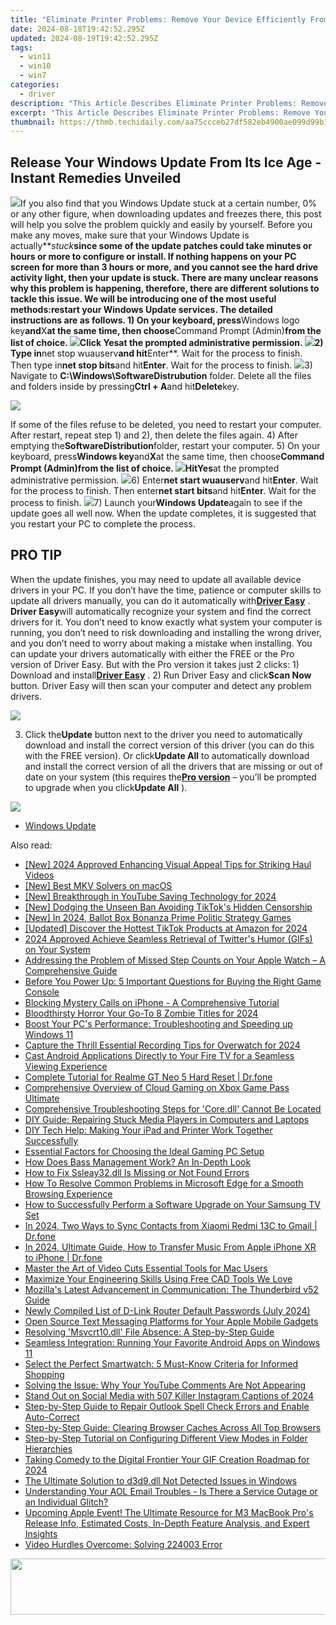 ```yaml
---
title: "Eliminate Printer Problems: Remove Your Device Efficiently From Windows OS"
date: 2024-08-18T19:42:52.295Z
updated: 2024-08-19T19:42:52.295Z
tags:
  - win11
  - win10
  - win7
categories:
  - driver
description: "This Article Describes Eliminate Printer Problems: Remove Your Device Efficiently From Windows OS"
excerpt: "This Article Describes Eliminate Printer Problems: Remove Your Device Efficiently From Windows OS"
thumbnail: https://thmb.techidaily.com/aa75ccceb27df582eb4900ae099d99b1731677ace1a8dcb38cd4f8698fb9bdda.jpg
---
```


## Release Your Windows Update From Its Ice Age - Instant Remedies Unveiled

![](https://images.drivereasy.com/wp-content/uploads/2016/12/img_58589dd357321-600x383.jpg)If you also find that you Windows Update stuck at a certain number, 0% or any other figure, when downloading updates and freezes there, this post will help you solve the problem quickly and easily by yourself. Before you make any moves, make sure that your Windows Update is actually**_stuck_**since some of the update patches could take minutes or hours or more to configure or install. If nothing happens on your PC screen for more than 3 hours or more, and you cannot see the hard drive activity light, then your update is stuck. There are many unclear reasons why this problem is happening, therefore, there are different solutions to tackle this issue. We will be introducing one of the most useful methods:**restart your Windows Update services**. The detailed instructions are as follows. 1) On your keyboard, press**Windows logo key**and**X**at the same time, then choose**Command Prompt (Admin)**from the list of choice. ![](https://images.drivereasy.com/wp-content/uploads/2016/12/img_5858a50df1ba3.png)Click **Yes**at the prompted administrative permission. ![](https://images.drivereasy.com/wp-content/uploads/2016/12/img_5858a5562d15c.jpg)2) Type in**net stop wuauserv**and hit**Enter**. Wait for the process to finish. Then type in**net stop bits**and hit**Enter**. Wait for the process to finish. ![](https://images.drivereasy.com/wp-content/uploads/2016/12/img_5858a5f42a47f.jpg)3) Navigate to **C:\\Windows\\SoftwareDistrubution** folder. Delete all the files and folders inside by pressing**Ctrl + A**and hit**Delete**key.

![](https://images.drivereasy.com/wp-content/uploads/2016/12/img_5858a7e8c397c.jpg)

If some of the files refuse to be deleted, you need to restart your computer. After restart, repeat step 1) and 2), then delete the files again. 4) After emptying the**SoftwareDistribution**folder, restart your computer. 5) On your keyboard, press**Windows key**and**X**at the same time, then choose**Command Prompt (Admin)**from the list of choice. ![](https://images.drivereasy.com/wp-content/uploads/2016/12/img_5858a50df1ba3.png)Hit**Yes**at the prompted administrative permission. ![](https://images.drivereasy.com/wp-content/uploads/2016/12/img_5858a5562d15c.jpg)6) Enter**net start wuauserv**and hit**Enter**. Wait for the process to finish. Then enter**net start bits**and hit**Enter**. Wait for the process to finish. ![](https://images.drivereasy.com/wp-content/uploads/2016/12/img_5858a8c92cd6b.jpg)7) Launch your**Windows Update**again to see if the update goes all well now. When the update completes, it is suggested that you restart your PC to complete the process.

## **PRO TIP**

When the update finishes, you may need to update all available device drivers in your PC.  If you don’t have the time, patience or computer skills to update all drivers manually, you can do it automatically with[**Driver Easy**](https://tools.techidaily.com/drivereasy/download/) . **Driver Easy**will automatically recognize your system and find the correct drivers for it. You don’t need to know exactly what system your computer is running, you don’t need to risk downloading and installing the wrong driver, and you don’t need to worry about making a mistake when installing. You can update your drivers automatically with either the FREE or the Pro version of Driver Easy. But with the Pro version it takes just 2 clicks: 1) Download and install[**Driver Easy**](https://tools.techidaily.com/drivereasy/download/) .  2) Run Driver Easy and click**Scan Now** button. Driver Easy will then scan your computer and detect any problem drivers.

![](https://images.drivereasy.com/wp-content/uploads/2017/07/img_5959b3141ff9a.png)

 3) Click the**Update** button next to the driver you need to automatically download and install the correct version of this driver (you can do this with the FREE version).  Or click**Update All** to automatically download and install the correct version of all the drivers that are missing or out of date on your system (this requires the[**Pro version**](https://tools.techidaily.com/drivereasy/download/) – you’ll be prompted to upgrade when you click**Update All** ).

![](https://images.drivereasy.com/wp-content/uploads/2017/07/img_5959b3351e9ca.jpg)

* [Windows Update](https://tools.techidaily.com/drivereasy/download/)

<ins class="adsbygoogle"
     style="display:block"
     data-ad-format="autorelaxed"
     data-ad-client="ca-pub-7571918770474297"
     data-ad-slot="1223367746"></ins>



<ins class="adsbygoogle"
     style="display:block"
     data-ad-client="ca-pub-7571918770474297"
     data-ad-slot="8358498916"
     data-ad-format="auto"
     data-full-width-responsive="true"></ins>

<span class="atpl-alsoreadstyle">Also read:</span>
<div><ul>
<li><a href="https://facebook-video-share.techidaily.com/new-2024-approved-enhancing-visual-appeal-tips-for-striking-haul-videos/"><u>[New] 2024 Approved  Enhancing Visual Appeal  Tips for Striking Haul Videos</u></a></li>
<li><a href="https://extra-information.techidaily.com/new-best-mkv-solvers-on-macos/"><u>[New] Best MKV Solvers on macOS</u></a></li>
<li><a href="https://remote-screen-capture.techidaily.com/new-breakthrough-in-youtube-saving-technology-for-2024/"><u>[New] Breakthrough in YouTube Saving Technology for 2024</u></a></li>
<li><a href="https://tiktok-clips.techidaily.com/new-dodging-the-unseen-ban-avoiding-tiktoks-hidden-censorship/"><u>[New] Dodging the Unseen Ban  Avoiding TikTok's Hidden Censorship</u></a></li>
<li><a href="https://screen-sharing-recording.techidaily.com/new-in-2024-ballot-box-bonanza-prime-politic-strategy-games/"><u>[New] In 2024, Ballot Box Bonanza  Prime Politic Strategy Games</u></a></li>
<li><a href="https://tiktok-video-recordings.techidaily.com/updated-discover-the-hottest-tiktok-products-at-amazon-for-2024/"><u>[Updated] Discover the Hottest TikTok Products at Amazon for 2024</u></a></li>
<li><a href="https://twitter-videos.techidaily.com/2024-approved-achieve-seamless-retrieval-of-twitters-humor-gifs-on-your-system/"><u>2024 Approved  Achieve Seamless Retrieval of Twitter's Humor (GIFs) on Your System</u></a></li>
<li><a href="https://technical-tips.techidaily.com/addressing-the-problem-of-missed-step-counts-on-your-apple-watch-a-comprehensive-guide/"><u>Addressing the Problem of Missed Step Counts on Your Apple Watch – A Comprehensive Guide</u></a></li>
<li><a href="https://technical-tips.techidaily.com/before-you-power-up-5-important-questions-for-buying-the-right-game-console/"><u>Before You Power Up: 5 Important Questions for Buying the Right Game Console</u></a></li>
<li><a href="https://technical-tips.techidaily.com/blocking-mystery-calls-on-iphone-a-comprehensive-tutorial/"><u>Blocking Mystery Calls on iPhone - A Comprehensive Tutorial</u></a></li>
<li><a href="https://screen-mirroring-recording.techidaily.com/bloodthirsty-horror-your-go-to-8-zombie-titles-for-2024/"><u>Bloodthirsty Horror  Your Go-To 8 Zombie Titles for 2024</u></a></li>
<li><a href="https://technical-tips.techidaily.com/boost-your-pcs-performance-troubleshooting-and-speeding-up-windows-11/"><u>Boost Your PC's Performance: Troubleshooting and Speeding up Windows 11</u></a></li>
<li><a href="https://screen-sharing-recording.techidaily.com/capture-the-thrill-essential-recording-tips-for-overwatch-for-2024/"><u>Capture the Thrill  Essential Recording Tips for Overwatch for 2024</u></a></li>
<li><a href="https://technical-tips.techidaily.com/cast-android-applications-directly-to-your-fire-tv-for-a-seamless-viewing-experience/"><u>Cast Android Applications Directly to Your Fire TV for a Seamless Viewing Experience</u></a></li>
<li><a href="https://techidaily.com/complete-tutorial-for-realme-gt-neo-5-hard-reset-drfone-by-drfone-reset-android-reset-android/"><u>Complete Tutorial for Realme GT Neo 5 Hard Reset | Dr.fone</u></a></li>
<li><a href="https://technical-tips.techidaily.com/comprehensive-overview-of-cloud-gaming-on-xbox-game-pass-ultimate/"><u>Comprehensive Overview of Cloud Gaming on Xbox Game Pass Ultimate</u></a></li>
<li><a href="https://technical-tips.techidaily.com/comprehensive-troubleshooting-steps-for-coredll-cannot-be-located/"><u>Comprehensive Troubleshooting Steps for 'Core.dll' Cannot Be Located</u></a></li>
<li><a href="https://technical-tips.techidaily.com/diy-guide-repairing-stuck-media-players-in-computers-and-laptops/"><u>DIY Guide: Repairing Stuck Media Players in Computers and Laptops</u></a></li>
<li><a href="https://technical-tips.techidaily.com/diy-tech-help-making-your-ipad-and-printer-work-together-successfully/"><u>DIY Tech Help: Making Your iPad and Printer Work Together Successfully</u></a></li>
<li><a href="https://technical-tips.techidaily.com/essential-factors-for-choosing-the-ideal-gaming-pc-setup/"><u>Essential Factors for Choosing the Ideal Gaming PC Setup</u></a></li>
<li><a href="https://technical-tips.techidaily.com/how-does-bass-management-work-an-in-depth-look/"><u>How Does Bass Management Work? An In-Depth Look</u></a></li>
<li><a href="https://technical-tips.techidaily.com/how-to-fix-ssleay32dll-is-missing-or-not-found-errors/"><u>How to Fix Ssleay32.dll Is Missing or Not Found Errors</u></a></li>
<li><a href="https://technical-tips.techidaily.com/how-to-resolve-common-problems-in-microsoft-edge-for-a-smooth-browsing-experience/"><u>How To Resolve Common Problems in Microsoft Edge for a Smooth Browsing Experience</u></a></li>
<li><a href="https://technical-tips.techidaily.com/how-to-successfully-perform-a-software-upgrade-on-your-samsung-tv-set/"><u>How to Successfully Perform a Software Upgrade on Your Samsung TV Set</u></a></li>
<li><a href="https://android-transfer.techidaily.com/in-2024-two-ways-to-sync-contacts-from-xiaomi-redmi-13c-to-gmail-drfone-by-drfone-transfer-from-android-transfer-from-android/"><u>In 2024, Two Ways to Sync Contacts from Xiaomi Redmi 13C to Gmail | Dr.fone</u></a></li>
<li><a href="https://iphone-transfer.techidaily.com/in-2024-ultimate-guide-how-to-transfer-music-from-apple-iphone-xr-to-iphone-drfone-by-drfone-transfer-from-ios/"><u>In 2024, Ultimate Guide, How to Transfer Music From Apple iPhone XR to iPhone | Dr.fone</u></a></li>
<li><a href="https://youtube-clips.techidaily.com/master-the-art-of-video-cuts-essential-tools-for-mac-users/"><u>Master the Art of Video Cuts  Essential Tools for Mac Users</u></a></li>
<li><a href="https://technical-tips.techidaily.com/maximize-your-engineering-skills-using-free-cad-tools-we-love/"><u>Maximize Your Engineering Skills Using Free CAD Tools We Love</u></a></li>
<li><a href="https://technical-tips.techidaily.com/mozillas-latest-advancement-in-communication-the-thunderbird-v52-guide/"><u>Mozilla's Latest Advancement in Communication: The Thunderbird v52 Guide</u></a></li>
<li><a href="https://technical-tips.techidaily.com/newly-compiled-list-of-d-link-router-default-passwords-july-2024/"><u>Newly Compiled List of D-Link Router Default Passwords (July 2024)</u></a></li>
<li><a href="https://technical-tips.techidaily.com/open-source-text-messaging-platforms-for-your-apple-mobile-gadgets/"><u>Open Source Text Messaging Platforms for Your Apple Mobile Gadgets</u></a></li>
<li><a href="https://technical-tips.techidaily.com/resolving-msvcrt10dll-file-absence-a-step-by-step-guide/"><u>Resolving 'Msvcrt10.dll' File Absence: A Step-by-Step Guide</u></a></li>
<li><a href="https://technical-tips.techidaily.com/seamless-integration-running-your-favorite-android-apps-on-windows-11/"><u>Seamless Integration: Running Your Favorite Android Apps on Windows 11</u></a></li>
<li><a href="https://technical-tips.techidaily.com/select-the-perfect-smartwatch-5-must-know-criteria-for-informed-shopping/"><u>Select the Perfect Smartwatch: 5 Must-Know Criteria for Informed Shopping</u></a></li>
<li><a href="https://technical-tips.techidaily.com/solving-the-issue-why-your-youtube-comments-are-not-appearing/"><u>Solving the Issue: Why Your YouTube Comments Are Not Appearing</u></a></li>
<li><a href="https://technical-tips.techidaily.com/stand-out-on-social-media-with-507-killer-instagram-captions-of-2024/"><u>Stand Out on Social Media with 507 Killer Instagram Captions of 2024</u></a></li>
<li><a href="https://tech-renaissance.techidaily.com/step-by-step-guide-to-repair-outlook-spell-check-errors-and-enable-auto-correct/"><u>Step-by-Step Guide to Repair Outlook Spell Check Errors and Enable Auto-Correct</u></a></li>
<li><a href="https://technical-tips.techidaily.com/step-by-step-guide-clearing-browser-caches-across-all-top-browsers/"><u>Step-by-Step Guide: Clearing Browser Caches Across All Top Browsers</u></a></li>
<li><a href="https://technical-tips.techidaily.com/step-by-step-tutorial-on-configuring-different-view-modes-in-folder-hierarchies/"><u>Step-by-Step Tutorial on Configuring Different View Modes in Folder Hierarchies</u></a></li>
<li><a href="https://fox-direct.techidaily.com/taking-comedy-to-the-digital-frontier-your-gif-creation-roadmap-for-2024/"><u>Taking Comedy to the Digital Frontier  Your GIF Creation Roadmap for 2024</u></a></li>
<li><a href="https://technical-tips.techidaily.com/the-ultimate-solution-to-d3d9dll-not-detected-issues-in-windows/"><u>The Ultimate Solution to d3d9.dll Not Detected Issues in Windows</u></a></li>
<li><a href="https://technical-tips.techidaily.com/understanding-your-aol-email-troubles-is-there-a-service-outage-or-an-individual-glitch/"><u>Understanding Your AOL Email Troubles - Is There a Service Outage or an Individual Glitch?</u></a></li>
<li><a href="https://technical-tips.techidaily.com/upcoming-apple-event-the-ultimate-resource-for-m3-macbook-pros-release-info-estimated-costs-in-depth-feature-analysis-and-expert-insights/"><u>Upcoming Apple Event! The Ultimate Resource for M3 MacBook Pro's Release Info, Estimated Costs, In-Depth Feature Analysis, and Expert Insights</u></a></li>
<li><a href="https://data-wizards.techidaily.com/video-hurdles-overcome-solving-224003-error/"><u>Video Hurdles Overcome: Solving 224003 Error</u></a></li>
</ul></div>

<!-- affiliate ads begin -->
<a href="https://arkmc.pxf.io/c/5597632/427477/5172" target="_top" id="427477"><img src="//a.impactradius-go.com/display-ad/5172-427477" border="0" alt="" width="728" height="90"/></a><img height="0" width="0" src="https://arkmc.pxf.io/i/5597632/427477/5172" style="position:absolute;visibility:hidden;" border="0" />
<!-- affiliate ads end -->